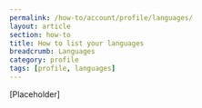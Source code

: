 ```yaml
---
permalink: /how-to/account/profile/languages/
layout: article
section: how-to
title: How to list your languages
breadcrumb: Languages
category: profile
tags: [profile, languages]
---
```


[Placeholder]
